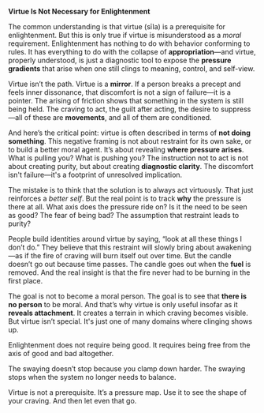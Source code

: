 **Virtue Is Not Necessary for Enlightenment**

The common understanding is that virtue (sīla) is a prerequisite for enlightenment. But this is only true if virtue is misunderstood as a *moral* requirement. Enlightenment has nothing to do with behavior conforming to rules. It has everything to do with the collapse of **appropriation**—and virtue, properly understood, is just a diagnostic tool to expose the **pressure gradients** that arise when one still clings to meaning, control, and self-view.

Virtue isn’t the path. Virtue is a **mirror**. If a person breaks a precept and feels inner dissonance, that discomfort is not a sign of failure—it is a pointer. The arising of friction shows that something in the system is still being held. The craving to act, the guilt after acting, the desire to suppress—all of these are **movements**, and all of them are conditioned.

And here’s the critical point: virtue is often described in terms of **not doing something**. This negative framing is not about restraint for its own sake, or to build a better moral agent. It’s about revealing **where pressure arises**. What is pulling you? What is pushing you? The instruction not to act is not about creating purity, but about creating **diagnostic clarity**. The discomfort isn't failure—it's a footprint of unresolved implication.

The mistake is to think that the solution is to always act virtuously. That just reinforces a *better self*. But the real point is to track **why** the pressure is there at all. What axis does the pressure ride on? Is it the need to be seen as good? The fear of being bad? The assumption that restraint leads to purity?

People build identities around virtue by saying, “look at all these things I don’t do.” They believe that this restraint will slowly bring about awakening—as if the fire of craving will burn itself out over time. But the candle doesn’t go out because time passes. The candle goes out when the **fuel** is removed. And the real insight is that the fire never had to be burning in the first place.

The goal is not to become a moral person. The goal is to see that **there is no person** to be moral. And that’s why virtue is only useful insofar as it **reveals attachment**. It creates a terrain in which craving becomes visible. But virtue isn’t special. It's just one of many domains where clinging shows up.

Enlightenment does not require being good. It requires being free from the axis of good and bad altogether.

The swaying doesn’t stop because you clamp down harder. The swaying stops when the system no longer needs to balance.

Virtue is not a prerequisite. It’s a pressure map. Use it to see the shape of your craving. And then let even that go.

